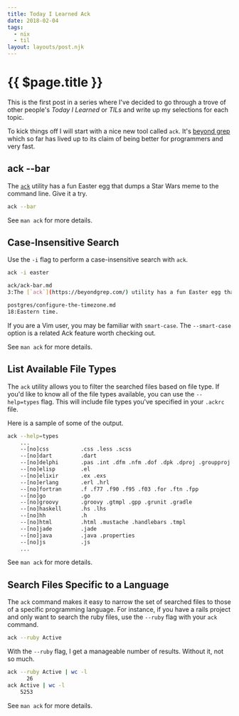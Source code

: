 ```yaml
---
title: Today I Learned Ack
date: 2018-02-04
tags:
  - nix
  - til
layout: layouts/post.njk
---
```


# {{ $page.title }}

This is the first post in a series where I've decided to go through a trove of other people's *Today I Learned* or *TILs* and write up my selections for each topic.

To kick things off I will start with a nice new tool called `ack`.  It's [beyond grep](https://beyondgrep.com/) which so far has lived up to its claim of being better for programmers and very fast.

## ack --bar

The [`ack`](https://beyondgrep.com/) utility has a fun Easter egg that dumps a Star Wars meme to the command line. Give it a try.

```bash
ack --bar
```

See `man ack` for more details.

## Case-Insensitive Search

Use the `-i` flag to perform a case-insensitive search with `ack`.

```bash
ack -i easter

ack/ack-bar.md
3:The [`ack`](https://beyondgrep.com/) utility has a fun Easter egg that dumps

postgres/configure-the-timezone.md
18:Eastern time.
```

If you are a Vim user, you may be familiar with `smart-case`. The `--smart-case` option is a related Ack feature worth checking out.

See `man ack` for more details.

## List Available File Types

The `ack` utility allows you to filter the searched files based on file type. If you'd like to know all of the file types available, you can use the `--help=types` flag. This will include file types you've specified in your `.ackrc` file.

Here is a sample of some of the output.

```bash
ack --help=types
    ...
    --[no]css          .css .less .scss
    --[no]dart         .dart
    --[no]delphi       .pas .int .dfm .nfm .dof .dpk .dproj .groupproj .bdsgroup .bdsproj
    --[no]elisp        .el
    --[no]elixir       .ex .exs
    --[no]erlang       .erl .hrl
    --[no]fortran      .f .f77 .f90 .f95 .f03 .for .ftn .fpp
    --[no]go           .go
    --[no]groovy       .groovy .gtmpl .gpp .grunit .gradle
    --[no]haskell      .hs .lhs
    --[no]hh           .h
    --[no]html         .html .mustache .handlebars .tmpl
    --[no]jade         .jade
    --[no]java         .java .properties
    --[no]js           .js
    ...
```

See `man ack` for more details.

## Search Files Specific to a Language

The `ack` command makes it easy to narrow the set of searched files to those of a specific programming language. For instance, if you have a rails project and only want to search the ruby files, use the `--ruby` flag with your `ack` command.

```bash
ack --ruby Active
```

With the `--ruby` flag, I get a manageable number of results. Without it, not so much.

```bash
ack --ruby Active | wc -l
      26
ack Active | wc -l
    5253
```

See `man ack` for more details.
